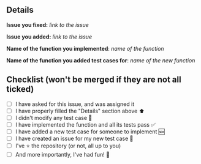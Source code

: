 ## Details
**Issue you fixed:** *link to the issue*

**Issue you added:** *link to the issue*

**Name of the function you implemented**: *name of the function*

**Name of the function you added test cases for**: *name of the new function*

## Checklist (won't be merged if they are not all ticked)
- [ ] I have asked for this issue, and was assigned it
- [ ] I have properly filled the "Details" section above  :arrow_up:
- [ ] I didn't modify any test case  :red_circle:
- [ ] I have implemented the function and all its tests pass  :white_check_mark:
- [ ] I have added a new test case for someone to implement  :new:
- [ ] I have created an issue for my new test case  :speak_no_evil:
- [ ] I've :star: the repository (or not, all up to you)
- [ ] And more importantly, I've had fun! :beer:
